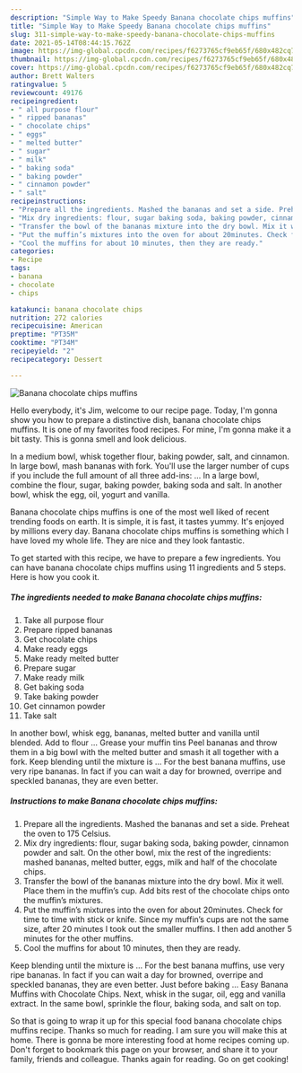 ```yaml
---
description: "Simple Way to Make Speedy Banana chocolate chips muffins"
title: "Simple Way to Make Speedy Banana chocolate chips muffins"
slug: 311-simple-way-to-make-speedy-banana-chocolate-chips-muffins
date: 2021-05-14T08:44:15.762Z
image: https://img-global.cpcdn.com/recipes/f6273765cf9eb65f/680x482cq70/banana-chocolate-chips-muffins-recipe-main-photo.jpg
thumbnail: https://img-global.cpcdn.com/recipes/f6273765cf9eb65f/680x482cq70/banana-chocolate-chips-muffins-recipe-main-photo.jpg
cover: https://img-global.cpcdn.com/recipes/f6273765cf9eb65f/680x482cq70/banana-chocolate-chips-muffins-recipe-main-photo.jpg
author: Brett Walters
ratingvalue: 5
reviewcount: 49176
recipeingredient:
- " all purpose flour"
- " ripped bananas"
- " chocolate chips"
- " eggs"
- " melted butter"
- " sugar"
- " milk"
- " baking soda"
- " baking powder"
- " cinnamon powder"
- " salt"
recipeinstructions:
- "Prepare all the ingredients. Mashed the bananas and set a side. Preheat the oven to 175 Celsius."
- "Mix dry ingredients: flour, sugar baking soda, baking powder, cinnamon powder and salt. On the other bowl, mix the rest of the ingredients: mashed bananas, melted butter, eggs, milk and half of the chocolate chips."
- "Transfer the bowl of the bananas mixture into the dry bowl. Mix it well. Place them in the muffin’s cup. Add bits rest of the chocolate chips onto the muffin’s mixtures."
- "Put the muffin’s mixtures into the oven for about 20minutes. Check for time to time with stick or knife. Since my muffin’s cups are not the same size, after 20 minutes I took out the smaller muffins. I then add another 5 minutes for the other muffins."
- "Cool the muffins for about 10 minutes, then they are ready."
categories:
- Recipe
tags:
- banana
- chocolate
- chips

katakunci: banana chocolate chips 
nutrition: 272 calories
recipecuisine: American
preptime: "PT35M"
cooktime: "PT34M"
recipeyield: "2"
recipecategory: Dessert

---
```



![Banana chocolate chips muffins](https://img-global.cpcdn.com/recipes/f6273765cf9eb65f/680x482cq70/banana-chocolate-chips-muffins-recipe-main-photo.jpg)

Hello everybody, it's Jim, welcome to our recipe page. Today, I'm gonna show you how to prepare a distinctive dish, banana chocolate chips muffins. It is one of my favorites food recipes. For mine, I'm gonna make it a bit tasty. This is gonna smell and look delicious.

In a medium bowl, whisk together flour, baking powder, salt, and cinnamon. In large bowl, mash bananas with fork. You&#39;ll use the larger number of cups if you include the full amount of all three add-ins: … In a large bowl, combine the flour, sugar, baking powder, baking soda and salt. In another bowl, whisk the egg, oil, yogurt and vanilla.

Banana chocolate chips muffins is one of the most well liked of recent trending foods on earth. It is simple, it is fast, it tastes yummy. It's enjoyed by millions every day. Banana chocolate chips muffins is something which I have loved my whole life. They are nice and they look fantastic.


To get started with this recipe, we have to prepare a few ingredients. You can have banana chocolate chips muffins using 11 ingredients and 5 steps. Here is how you cook it.

<!--inarticleads1-->

##### The ingredients needed to make Banana chocolate chips muffins:

1. Take  all purpose flour
1. Prepare  ripped bananas
1. Get  chocolate chips
1. Make ready  eggs
1. Make ready  melted butter
1. Prepare  sugar
1. Make ready  milk
1. Get  baking soda
1. Take  baking powder
1. Get  cinnamon powder
1. Take  salt


In another bowl, whisk egg, bananas, melted butter and vanilla until blended. Add to flour … Grease your muffin tins Peel bananas and throw them in a big bowl with the melted butter and smash it all together with a fork. Keep blending until the mixture is … For the best banana muffins, use very ripe bananas. In fact if you can wait a day for browned, overripe and speckled bananas, they are even better. 

<!--inarticleads2-->

##### Instructions to make Banana chocolate chips muffins:

1. Prepare all the ingredients. Mashed the bananas and set a side. Preheat the oven to 175 Celsius.
1. Mix dry ingredients: flour, sugar baking soda, baking powder, cinnamon powder and salt. On the other bowl, mix the rest of the ingredients: mashed bananas, melted butter, eggs, milk and half of the chocolate chips.
1. Transfer the bowl of the bananas mixture into the dry bowl. Mix it well. Place them in the muffin’s cup. Add bits rest of the chocolate chips onto the muffin’s mixtures.
1. Put the muffin’s mixtures into the oven for about 20minutes. Check for time to time with stick or knife. Since my muffin’s cups are not the same size, after 20 minutes I took out the smaller muffins. I then add another 5 minutes for the other muffins.
1. Cool the muffins for about 10 minutes, then they are ready.


Keep blending until the mixture is … For the best banana muffins, use very ripe bananas. In fact if you can wait a day for browned, overripe and speckled bananas, they are even better. Just before baking … Easy Banana Muffins with Chocolate Chips. Next, whisk in the sugar, oil, egg and vanilla extract. In the same bowl, sprinkle the flour, baking soda, and salt on top. 

So that is going to wrap it up for this special food banana chocolate chips muffins recipe. Thanks so much for reading. I am sure you will make this at home. There is gonna be more interesting food at home recipes coming up. Don't forget to bookmark this page on your browser, and share it to your family, friends and colleague. Thanks again for reading. Go on get cooking!
